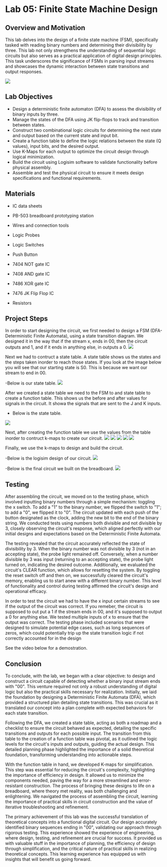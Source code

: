 # Lab 05: Finite State Machine Design

## Overview and Motivation

This lab delves into the design of a finite state machine (FSM), specifically tasked with reading binary numbers and determining their divisibility by three. This lab not only strengthens the understanding of sequential logic circuits but also serves as a practical application of digital design principles. This task underscores the significance of FSMs in parsing input streams and showcases the dynamic interaction between state transitions and output responses.

<img src="./assets/overview.png" />

## Lab Objectives

- Design a deterministic finite automaton (DFA) to assess the divisibility of binary inputs by three.
- Manage the states of the DFA using JK flip-flops to track and transition between states.
- Construct two combinational logic circuits for determining the next state and output based on the current state and input bit.
- Create a function table to define the logic relations between the state (Q values), input bits, and the desired output.
- Use K-Maps for each output to optimize the circuit design through logical minimization.
- Build the circuit using Logisim software to validate functionality before physical assembly.
- Assemble and test the physical circuit to ensure it meets design specifications and functional requirements.

## Materials
- IC data sheets

- PB-503 breadboard prototyping station

- Wires and connection tools

- Logic Probes

- Logic Switches

- Push Button

- 7404 NOT gate IC

- 7408 AND gate IC

- 7486 XOR gate IC

- 7476 JK Flip Flop IC

- Resistors

## Project Steps
In order to start designing the circuit, we first needed to design a FSM (DFA-Deterministic Finite Automata), using a state transition diagram. We designed it in the way that if the stream x, ends in 00, then the circuit outputs and 1, and if it ends in anything else, in outputs a 0.
<img src="./assets/dfa.png" />

Next we had to contruct a state table. A state table shows us the states and the steps taken inorder to reach those states. If you look at the image below you will see that our starting state is S0. This is because we want our stream to end in 00.

-Below is our state table.
<img src="./assets/statetable.png" />

After we created a state table we need to the FSM to and state table to create a function table. This shows us the before and after values for signals in the circuit. It showa the signals that are sent to the J and K inputs. 

- Below is the state table.
<img src="./assets/fun.png" />

Next, after creating the function table we use the values from the table inorder to contruct k-maps to create our circuit.
<img src="./assets/J1.png" />
<img src="./assets/K1.png" />
<img src="./assets/J0.png" />
<img src="./assets/K0.png" />
<img src="./assets/F.png" />

Finally, we use the k-maps to design and build the circuit.

-Below is the logisim design of our circuit.
<img src="./assets/photo.png" />

-Below is the final circuit we built on the breadboard.
<img src="./assets/circuit.png" />

## Testing

After assembling the circuit, we moved on to the testing phase, which involved inputting binary numbers through a simple mechanism: toggling the x switch. To add a "1" to the binary number, we flipped the switch to "1"; to add a "0", we flipped it to "0". The circuit updated with each push of the button designated as the clock, adding the new bit to the end of the binary string. We conducted tests using numbers both divisible and not divisible by 3, closely observing the circuit's response, which aligned perfectly with our initial designs and expectations based on the Deterministic Finite Automata.

The testing revealed that the circuit accurately reflected the state of divisibility by 3. When the binary number was not divisible by 3 (not in an accepting state), the probe light remained off. Conversely, when a number divisible by 3 was input (returning to an accepting state), the probe light turned on, indicating the desired outcome. Additionally, we evaluated the circuit's CLEAR function, which allows for resetting the system. By toggling the reset switch off and then on, we successfully cleared the circuit's memory, enabling us to start anew with a different binary number. This level of functionality and control during testing affirmed the circuit's design and operational efficacy.

In order to test the circuit we had to have the x input certain streams to see if the output of the circuit was correct. If you remeber, the circuit is supposed to out put a 1 if the stream ends in 00, and it's supposed to output a 0 for anything else. We tested multiple inputs of x to ensure that the output was correct.  The testing phase included scenarios that were designed to simulate potential edge cases, such as long sequences of zeros, which could potentially trip up the state transition logic if not correctly accounted for in the design

See the video below for a demostration.


## Conclusion

To conclude, with the lab, we began with a clear objective: to design and construct a circuit capable of detecting whether a binary input stream ends with "00". This venture required not only a robust understanding of digital logic but also the practical skills necessary for realization. Initially, we laid the  foundation by designing a Deterministic Finite Automata (DFA), which provided a structured plan detailing state transitions. This was crucial as it translated our concept into a plan complete with expected behaviors for each state transition.

Following the DFA, we created a state table, acting as both a roadmap and a checklist to ensure the circuit behaved as expected, detailing the specific transitions and outputs for each possible input. The transition from this table to the creation of a function table was pivotal, as it outlined the logic levels for the circuit's inputs and outputs, guiding the actual design. This detailed planning phase highlighted the importance of a solid theoretical foundation, transforming understanding into actionable steps.

With the function table in hand, we developed K-maps for simplification. This step was essential for reducing the circuit's complexity, highlighting the importance of efficiency in design. It allowed us to minimize the components needed, paving the way for a more streamlined and error-resistant construction. The process of bringing these designs to life on a breadboard, where theory met reality, was both challenging and enlightening. We navigated the process of assembling the circuit, learning the importance of practical skills in circuit construction and the value of iterative troubleshooting and refinement.

The primary achievement of this lab was the successful translation of theoretical concepts into a functional digital circuit. Our design accurately identified binary sequences ending in "00", validating our approach through rigorous testing. This experience showed the experience of engineering, where design, testing, and refinement are crucial for success. It provided us with valuable stuff in the importance of planning, the efficiency of design through simplification, and the critical nature of practical skills in realizing theoretical concepts. This learning experience has equipped us with insights that will benefit us going forward.



